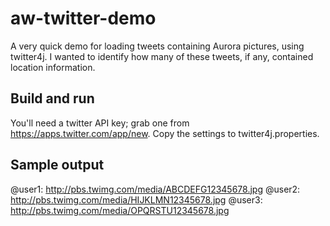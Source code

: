 # aw-twitter-demo

A very quick demo for loading tweets containing Aurora pictures, using twitter4j.
I wanted to identify how many of these tweets, if any, contained location information.

## Build and run
You'll need a twitter API key; grab one from https://apps.twitter.com/app/new.
Copy the settings to twitter4j.properties.

## Sample output
@user1: http://pbs.twimg.com/media/ABCDEFG12345678.jpg
@user2: http://pbs.twimg.com/media/HIJKLMN12345678.jpg
@user3: http://pbs.twimg.com/media/OPQRSTU12345678.jpg
